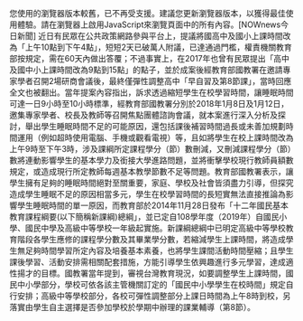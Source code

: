 您使用的瀏覽器版本較舊，已不再受支援。建議您更新瀏覽器版本，以獲得最佳使用體驗。請在瀏覽器上啟用JavaScript來瀏覽頁面中的所有內容。[NOWnews今日新聞] 近日有民眾在公共政策網路參與平台上，提議將國高中及國小上課時間改為「上午10點到下午4點」，短短2天已破萬人附議，已達通過門檻，權責機關教育部按規定，需在60天內做出答覆；不過事實上，在2017年也曾有民眾提出「高中及國中小上課時間改為9點到15點」的點子，並於成案後經教育部國教署在邀請專家學者召開2場研商會議後，最終僅彈性調整高中「早自習及第8節課」，當時回應全文也被翻出。當年提案內容指出，訴求透過縮短學生在校學習時間，讓睡眠時間可達一日9小時至10小時標準，經教育部國教署分別於2018年1月8日及1月12日，邀集專家學者、校長及教師等召開焦點團體諮詢會議，就本案進行深入分析及探討，舉出學生睡眠時間不足的可能原因，還包括課後補習時間過長或未善加規劃時間運用（例如超時使用電腦、手機或觀看電視）等，且如將學生在校上課時間改為上午9時至下午3時，涉及課綱所定課程學分（節）數刪減，又刪減課程學分（節）數將連動影響學生的基本學力及銜接大學進路問題，並將衝擊學校現行教師員額數規定，或造成現行所定教師每週基本教學節數不足等問題。教育部國教署表示，讓學生擁有足夠的睡眠時間絕對至關重要，家庭、學校及社會皆須盡力引導，但探究造成學生睡眠不足的原因相當多元，學生在校學習時間的長短實無法直接推論為影響學生睡眠時間的單一原因，而教育部於2014年11月28日發布「十二年國民基本教育課程綱要(以下簡稱新課綱)總綱」，並已定自108學年度（2019年）自國民小學、國民中學及高級中等學校一年級起實施。新課綱總綱中已明定高級中等學校教育階段各學生應修的課程學分數及其畢業學分數，若縮減學生上課時間，將造成學生無足夠時間學習所定內容及培養基本素養，也將學生課間活動時間壓縮；且學生課後學習、活動安排需相關配套措施，方能引導學生依興趣進行多元學習，達成適性揚才的目標。國教署當年提到，審視台灣教育現況，如要調整學生上課時間，國民中小學部分，學校可依各該主管機關訂定的「國民中小學學生在校時間」規定自行安排；高級中等學校部分，各校可彈性調整部分上課日時間為上午8時到校，另落實由學生自主選擇是否參加學校於學期中辦理的課業輔導（第8節）。